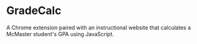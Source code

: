 # GradeCalc
A Chrome extension paired with an instructional website that calculates a McMaster student's GPA using JavaScript.
